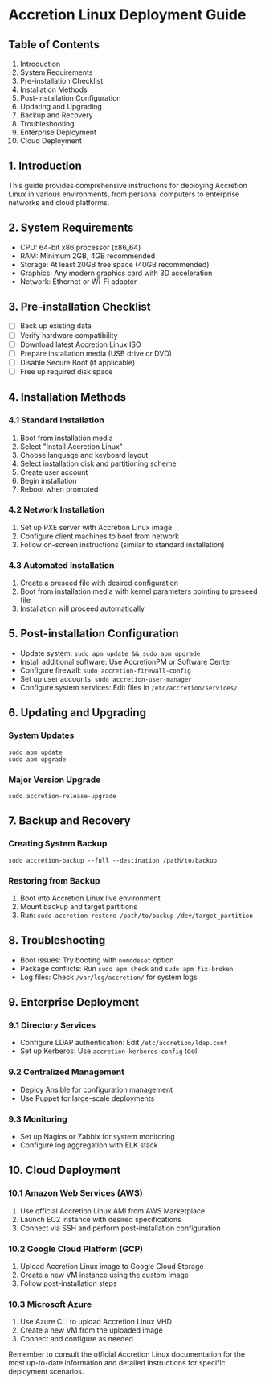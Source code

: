 # Accretion Linux Deployment Guide

## Table of Contents

1. Introduction
2. System Requirements
3. Pre-installation Checklist
4. Installation Methods
5. Post-installation Configuration
6. Updating and Upgrading
7. Backup and Recovery
8. Troubleshooting
9. Enterprise Deployment
10. Cloud Deployment

## 1. Introduction

This guide provides comprehensive instructions for deploying Accretion Linux in various environments, from personal computers to enterprise networks and cloud platforms.

## 2. System Requirements

- CPU: 64-bit x86 processor (x86_64)
- RAM: Minimum 2GB, 4GB recommended
- Storage: At least 20GB free space (40GB recommended)
- Graphics: Any modern graphics card with 3D acceleration
- Network: Ethernet or Wi-Fi adapter

## 3. Pre-installation Checklist

- [ ] Back up existing data
- [ ] Verify hardware compatibility
- [ ] Download latest Accretion Linux ISO
- [ ] Prepare installation media (USB drive or DVD)
- [ ] Disable Secure Boot (if applicable)
- [ ] Free up required disk space

## 4. Installation Methods

### 4.1 Standard Installation

1. Boot from installation media
2. Select "Install Accretion Linux"
3. Choose language and keyboard layout
4. Select installation disk and partitioning scheme
5. Create user account
6. Begin installation
7. Reboot when prompted

### 4.2 Network Installation

1. Set up PXE server with Accretion Linux image
2. Configure client machines to boot from network
3. Follow on-screen instructions (similar to standard installation)

### 4.3 Automated Installation

1. Create a preseed file with desired configuration
2. Boot from installation media with kernel parameters pointing to preseed file
3. Installation will proceed automatically

## 5. Post-installation Configuration

- Update system: `sudo apm update && sudo apm upgrade`
- Install additional software: Use AccretionPM or Software Center
- Configure firewall: `sudo accretion-firewall-config`
- Set up user accounts: `sudo accretion-user-manager`
- Configure system services: Edit files in `/etc/accretion/services/`

## 6. Updating and Upgrading

### System Updates
```
sudo apm update
sudo apm upgrade
```

### Major Version Upgrade
```
sudo accretion-release-upgrade
```

## 7. Backup and Recovery

### Creating System Backup
```
sudo accretion-backup --full --destination /path/to/backup
```

### Restoring from Backup
1. Boot into Accretion Linux live environment
2. Mount backup and target partitions
3. Run: `sudo accretion-restore /path/to/backup /dev/target_partition`

## 8. Troubleshooting

- Boot issues: Try booting with `nomodeset` option
- Package conflicts: Run `sudo apm check` and `sudo apm fix-broken`
- Log files: Check `/var/log/accretion/` for system logs

## 9. Enterprise Deployment

### 9.1 Directory Services
- Configure LDAP authentication: Edit `/etc/accretion/ldap.conf`
- Set up Kerberos: Use `accretion-kerberos-config` tool

### 9.2 Centralized Management
- Deploy Ansible for configuration management
- Use Puppet for large-scale deployments

### 9.3 Monitoring
- Set up Nagios or Zabbix for system monitoring
- Configure log aggregation with ELK stack

## 10. Cloud Deployment

### 10.1 Amazon Web Services (AWS)
1. Use official Accretion Linux AMI from AWS Marketplace
2. Launch EC2 instance with desired specifications
3. Connect via SSH and perform post-installation configuration

### 10.2 Google Cloud Platform (GCP)
1. Upload Accretion Linux image to Google Cloud Storage
2. Create a new VM instance using the custom image
3. Follow post-installation steps

### 10.3 Microsoft Azure
1. Use Azure CLI to upload Accretion Linux VHD
2. Create a new VM from the uploaded image
3. Connect and configure as needed

Remember to consult the official Accretion Linux documentation for the most up-to-date information and detailed instructions for specific deployment scenarios.

